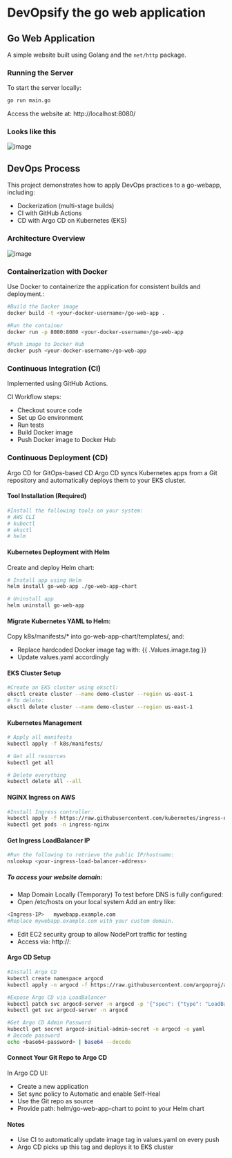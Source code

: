 # DevOpsify the go web application

## Go Web Application
A simple website built using Golang and the `net/http` package.

### Running the Server
To start the server locally:
```bash
go run main.go
```
Access the website at: http://localhost:8080/

### Looks like this
![image](https://github.com/ak0211/images/website.png)

## DevOps Process
This project demonstrates how to apply DevOps practices to a go-webapp, including:
- Dockerization (multi-stage builds)
- CI with GitHub Actions
- CD with Argo CD on Kubernetes (EKS)

### Architecture Overview
![image](https://github.com/ak0211/images/workflow.png)

###  Containerization with Docker

Use Docker to containerize the application for consistent builds and deployment.:

```bash
#Build the Docker image
docker build -t <your-docker-username>/go-web-app .

#Run the container
docker run -p 8080:8080 <your-docker-username>/go-web-app

#Push image to Docker Hub
docker push <your-docker-username>/go-web-app
```

### Continuous Integration (CI)

Implemented using GitHub Actions.

CI Workflow steps:
- Checkout source code
- Set up Go environment
- Run tests
- Build Docker image
- Push Docker image to Docker Hub

### Continuous Deployment (CD)

Argo CD for GitOps-based CD
Argo CD syncs Kubernetes apps from a Git repository and automatically deploys them to your EKS cluster.

#### Tool Installation (Required)
```bash
#Install the following tools on your system:
# AWS CLI
# kubectl
# eksctl
# helm
```

#### Kubernetes Deployment with Helm

Create and deploy Helm chart:
```bash
# Install app using Helm
helm install go-web-app ./go-web-app-chart

# Uninstall app
helm uninstall go-web-app
```

#### Migrate Kubernetes YAML to Helm:
Copy k8s/manifests/* into go-web-app-chart/templates/, and:
- Replace hardcoded Docker image tag with: {{ .Values.image.tag }}
- Update values.yaml accordingly

#### EKS Cluster Setup

```bash
#Create an EKS cluster using eksctl:
eksctl create cluster --name demo-cluster --region us-east-1
# To delete:
eksctl delete cluster --name demo-cluster --region us-east-1
```
####  Kubernetes Management

```bash
# Apply all manifests
kubectl apply -f k8s/manifests/

# Get all resources
kubectl get all

# Delete everything
kubectl delete all --all
```

#### NGINX Ingress on AWS

```bash
#Install Ingress controller:
kubectl apply -f https://raw.githubusercontent.com/kubernetes/ingress-nginx/controller-v1.11.1/deploy/static/provider/aws/deploy.yaml
kubectl get pods -n ingress-nginx
```

####  Get Ingress LoadBalancer IP

```bash
#Run the following to retrieve the public IP/hostname:
nslookup <your-ingress-load-balancer-address>
```

##### To access your website domain:
- Map Domain Locally (Temporary)
To test before DNS is fully configured:
- Open /etc/hosts on your local system
Add an entry like:
```bash
<Ingress-IP>   mywebapp.example.com
#Replace mywebapp.example.com with your custom domain.
```
- Edit EC2 security group to allow NodePort traffic for testing
- Access via: http://<eks-node-external-ip>:<nodeport>

#### Argo CD Setup

```bash
#Install Argo CD
kubectl create namespace argocd
kubectl apply -n argocd -f https://raw.githubusercontent.com/argoproj/argo-cd/stable/manifests/install.yaml

#Expose Argo CD via LoadBalancer
kubectl patch svc argocd-server -n argocd -p '{"spec": {"type": "LoadBalancer"}}'
kubectl get svc argocd-server -n argocd

#Get Argo CD Admin Password
kubectl get secret argocd-initial-admin-secret -n argocd -o yaml
# Decode password
echo <base64-password> | base64 --decode
```

#### Connect Your Git Repo to Argo CD

In Argo CD UI:
- Create a new application
- Set sync policy to Automatic and enable Self-Heal
- Use the Git repo as source
- Provide path: helm/go-web-app-chart to point to your Helm chart

#### Notes

- Use CI to automatically update image tag in values.yaml on every push
- Argo CD picks up this tag and deploys it to EKS cluster